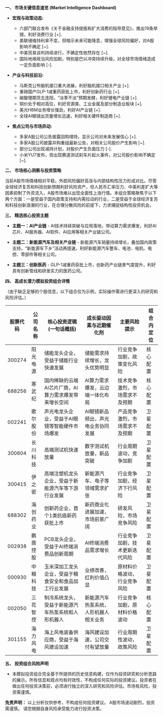 **一、 市场关键信息速览 (Market Intelligence Dashboard)**

* **宏观与政策动态:**
    *  六部门联合发布《关于金融支持提振和扩大消费的指导意见》，推出19条举措，利好消费行业 [+].
    *  美联储维持利率不变，但暗示未来可能降息，增强全球风险偏好，对A股影响不确定 [~].
    *  中美贸易谈判持续进行，不确定性依然存在 [~].
    *  国际地缘政治风险加剧，特别是巴以冲突持续升级，对全球市场情绪造成一定负面影响 [-].

* **产业与科技前沿:**
    *  马斯克公布脑机接口重大进展，利好脑机接口相关产业 [+].
    *  重磅国产GLP-1减重药获批上市，利好创新药行业 [+].
    *  碳酸锂期货五连阳，“淡季不淡”预期发酵，利好锂电产业链 [+].
    *  铜价处于相对高位，利好资源类、工业金属及部分制造业板块 [+].
    *  美光HBM业务增长强劲，利好AI产业链 [+].
    *  全球AI眼镜出货量增长迅速，利好相关硬件制造商 [+].

* **焦点公司与市场异动:**
    *  多家A股公司公告披露回购增持，显示公司对未来发展信心 [+].
    *  多家A股公司披露并购重组最新公告，对相关公司股价产生影响 [~].
    *  部分公司出现减持计划，对股价产生负面压力 [-].
    *  小米YU7发布，但出现赛道测试刹车片起火事件，对公司股价影响不确定 [~].


**二、 市场核心洞察与投资策略**

当前A股市场情绪相对平稳，外部风险偏好高涨与内部结构性压力形成对比。尽管全球经济复苏和科技创新预期利好风险资产，但人民币汇率压力、中美利差扩大等因素抑制了外资流入，A股市场难以出现全面性上涨行情。本组合策略聚焦于以下两个方面：一是受益于国内政策支持和内需拉动的行业，二是受益于全球经济复苏和科技创新浪潮的行业，在合理分散风险的前提下，力求捕捉结构性投资机会。


**三、 精选核心投资主题**

* **主题一：AI产业链** -  AI技术持续突破与应用落地，带动算力需求爆发，利好AI芯片、AI服务器、AI软件、AI应用等相关产业链公司。

* **主题二：新能源汽车及相关产业链** -  新能源汽车销量持续增长，叠加国内政策支持，“新能源车下乡”活动再提速，利好新能源汽车整车、电池、电机、电控、零部件等相关公司。

* **主题三：创新医药** -  GLP-1减重药获批上市，创新药产业链景气度提升，利好具有创新管线和研发实力的医药公司。


**四、 高成长潜力模拟投资组合详情**

（由于缺乏足够的个股信息，以下组合仅为示例，实际操作需进行更深入的研究和风险评估。）

| 股票代码 | 公司名称     | 核心投资逻辑 (一句话概括)                               | 成长驱动因素与近期催化剂                                      | 主要风险提示                                                     | 组合内定位 |
|------------|---------------|-----------------------------------------------------------|---------------------------------------------------------------|-----------------------------------------------------------------|-------------|
| 300274     | 阳光电源     | 储能龙头企业，受益于储能行业快速发展                         | 储能需求持续增长，龙头优势明显                               | 行业竞争加剧，政策变化风险                                     | 核心配置   |
| 688256     | 寒武纪       | 国内稀缺的云端AI芯片厂商，AI算力需求爆发带来增长空间           | AI算力需求爆发，云边端一体化布局                              | 技术竞争激烈，市场需求不及预期                               | 核心配置   |
| 002241     | 歌尔股份     | 声光电龙头企业，受益于AI眼镜等智能硬件市场爆发           | AI眼镜新品频出，声光电业务协同发展                             | 产品竞争激烈，市场需求不及预期                               | 卫星配置   |
| 300604     | 长川科技     | 高端测试机快速放量                                    | 数字测试机放量，新品突破                                      | 行业周期波动，竞争加剧                                         | 卫星配置   |
| 300415     | 伊之密       | 高端注塑机龙头企业，受益于新能源汽车等下游行业发展       | 新能源汽车、电子等领域需求扩张                               | 行业竞争加剧，经济下行风险                                     | 卫星配置   |
| 688302     | 海创药业     | 创新药企业，首个1类抗癌新药获批上市                         | 新药商业化进展加速，市场前景广阔                               | 研发风险，市场竞争风险                                     | 卫星配置   |
| 002938     | 鹏鼎控股     | PCB龙头企业，受益于AI终端消费品创新周期                     | AI终端消费品需求增长                                          | 行业竞争加剧，技术更新迭代风险                               | 卫星配置   |
| 000930     | 中粮科技     | 玉米深加工龙头企业，受益于粮食安全和食品加工行业发展         | 业绩改善，红利价值凸显                                        | 原材料价格波动，行业竞争风险                                     | 卫星配置   |
| 002050     | 三花智控     | 制冷系统龙头，受益于新能源汽车热泵系统和人形机器人           |  新能源汽车热泵系统，人形机器人相关业务                        | 行业竞争加剧，原材料价格波动                                 | 核心配置   |
| 301155     | 海力风电     | 海上风电装备供应商，受益于海风建设加速                     | 海风建设加速，公司交付有望放量                               | 行业周期性波动，政策风险                                       | 卫星配置   |


**五、 投资组合风险声明**

* 本模拟投资组合完全基于所提供的历史信息构建，仅作为投资研究和分析思路的展示。所有信息和观点均有时效性，不构成任何实际的投资建议。投资者在做出任何投资决策前，必须进行独立的深入研究和风险评估。市场有风险，投资需谨慎。


**免责声明：** 以上分析仅供参考，不构成任何投资建议。  A股市场波动剧烈，投资需谨慎。  请您根据自身风险承受能力进行投资决策。

